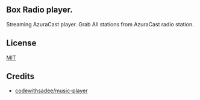 ## Box Radio player.

Streaming AzuraCast player. Grab All stations from AzuraCast radio station.

## License

[MIT](https://github.com/codewithsadee/music-player?tab=MIT-1-ov-file)

## Credits
* [codewithsadee/music-player](https://github.com/codewithsadee/music-player)